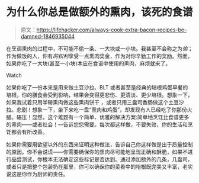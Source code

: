 # 为什么你总是做额外的熏肉，该死的食谱

> 原文：<https://lifehacker.com/always-cook-extra-bacon-recipes-be-damned-1846935044>

在烹调熏肉的过程中，不可能不偷一条、一大块或一小块。我甚至不会称之为*偷*；作为做饭的人，你有*的权利*享受一点熏肉奖金，作为对你辛勤工作的奖励。然而，如果你吃了一大块(甚至一小块)本应在食谱中使用的熏肉，麻烦就来了。

Watch

如果你吃了一份本来是用来做土豆沙拉、BLT 或者甚至是经典的培根鸡蛋早餐的培根，你的膳食会受到影响，结果会变得更悲伤、更清淡、更少培根。想象一下，如果我试着只用半磅熏肉做这些熏肉饼干 ，或者只用三盎司香肠做这个土豆沙拉。悲剧！想象一下，坐下来吃一盘“熏肉和鸡蛋”，却发现有人已经吃了你那份火腿。碾压！显然，这个难题有一个简单、优雅的解决方案:简单地烹饪比食谱更多的熏肉——或者社会！—告诉您您需要。每次都这样做，不要失败，你的生活和烹饪都会有所改善。

如果你需要用欲望以外的东西来证明这种做法，告诉自己你这样做是出于质量控制的原因。你不会说谎——你需要确保你的熏肉尽可能地呈现正确和酥脆，如果不进行品尝测试，你根本无法确定这些标记是否达到。通过添加额外的几条，几盎司，或者只是把整个包装扔在那里，你可以确保你的菜肴中的培根既完美又丰富，老实说这是你作为厨师的责任。